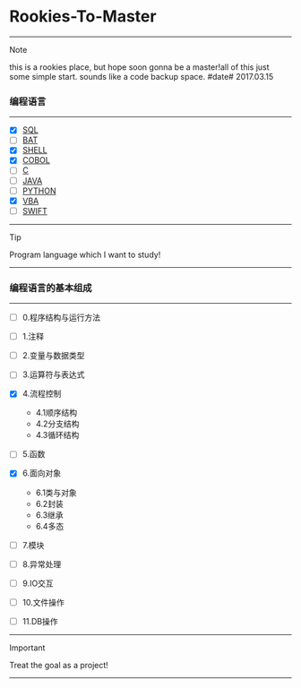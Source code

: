 # Rookies-To-Master
<hr>

> [!note]
> this is a rookies place, but hope soon gonna be a master!all of this just some simple start.
> sounds like a code backup space. #date# 2017.03.15

### 编程语言
<hr>

- [x] [SQL](00_sql)<br>
- [ ] [BAT](01_bat)<br>
- [x] [SHELL](02_shell)<br>
- [x] [COBOL](03_cobol)<br>
- [ ] [C](04_c)<br>
- [ ] [JAVA](05_java)<br>
- [ ] [PYTHON](06_python)<br>
- [x] [VBA](07_vba)<br>
- [ ] [SWIFT](08_swift)<br>

<hr>

> [!tip]
> Program language which I want to study!
<hr>

### 编程语言的基本组成
<hr>

- [ ] 0.程序结构与运行方法<br>
- [ ] 1.注释<br>
- [ ] 2.变量与数据类型<br>
- [ ] 3.运算符与表达式<br>
- [x] 4.流程控制<br>
  - 4.1顺序结构
  - 4.2分支结构
  - 4.3循环结构

- [ ] 5.函数<br>
- [x] 6.面向对象<br>
  - 6.1类与对象<br>
  - 6.2封装<br>
  - 6.3继承<br>
  - 6.4多态<br>

- [ ] 7.模块<br>
- [ ] 8.异常处理<br>
- [ ] 9.IO交互<br>
- [ ] 10.文件操作<br>
- [ ] 11.DB操作
<hr>

> [!important]
> Treat the goal as a project!
<hr>
